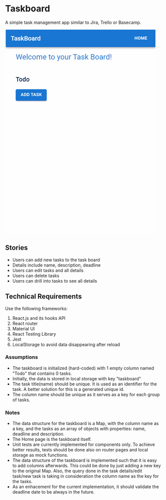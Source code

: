 # Taskboard
A simple task management app similar to Jira, Trello or Basecamp.

![Taskboard Demo](demo/demo.gif)

## Stories 
- Users can add new tasks to the task board  
- Details include name, description, deadline 
- Users can edit tasks and all details 
- Users can delete tasks 
- Users can drill into tasks to see all details

## Technical Requirements 
Use the following frameworks: 
1. React.js and its hooks API 
2. React router 
3. Material UI 
4. React Testing Library 
5. Jest 
6. LocalStorage to avoid data disappearing after reload

### Assumptions
- The taskboard is initialized (hard-coded) with 1 empty column named "Todo" that contains 0 tasks.
- Initially, the data is stored in local storage with key "taskboard"
- The task title(name) should be unique. It is used as an identifier for the task. A better solution for this is a generated unique id.
- The column name should be unique as it serves as a key for each group of tasks.

### Notes
- The data structure for the taskboard is a Map, with the column name as a key, and the tasks as an array of objects with properties: name, deadline and description.
- The Home page is the taskboard itself.
- Unit tests are currently implemented for components only. To achieve better results, tests should be done also on router pages and local storage as mock functions.
- The data structure of the taskboard is implemented such that it is easy to add columns afterwards. This could be done by just adding a new key to the original Map. Also, the query done in the task details/edit task/new task is taking in consideration the column name as the key for the tasks.
- As an enhacement for the current implementation, it should validate the deadline date to be always in the future.

